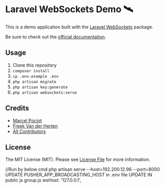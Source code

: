 # Laravel WebSockets Demo 🛰

This is a demo application built with the [Laravel WebSockets](https://github.com/beyondcode/laravel-websockets) package.

Be sure to check out the [official documentation](https://docs.beyondco.de/laravel-websockets/).

## Usage

1. Clone this repository
2. `composer install`
3. `cp .env.example .env`
4. `php artisan migrate`
5. `php artisan key:generate`
6. `php artisan websockets:serve`

## Credits

- [Marcel Pociot](https://github.com/mpociot)
- [Freek Van der Herten](https://github.com/freekmurze)
- [All Contributors](../../contributors)

## License

The MIT License (MIT). Please see [License File](LICENSE.md) for more information.


//Run by below cmd
php artisan serve --host=192.200.12.96 --port=8000
UPDATE PUSHER_APP_BROADCASTING_HOST in .env file
UPDATE IN public js group.js wsHost: '127.0.0.1',